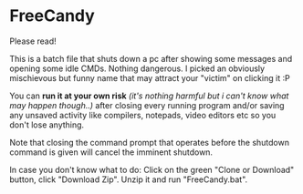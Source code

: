 # FreeCandy
Please read!

This is a batch file that shuts down a pc after showing some messages and opening some idle CMDs. Nothing dangerous. I picked an obviously mischievous but funny name that may attract your "victim" on clicking it :P 

You can **run it at your own risk** *(it's nothing harmful but i can't know what may happen though..)* after closing every running program and/or saving any unsaved activity like compilers, notepads, video editors etc so you don't lose anything.

Note that closing the command prompt that operates before the shutdown command is given will cancel the imminent shutdown.

In case you don't know what to do: Click on the green "Clone or Download" button, click "Download Zip". Unzip it and run "FreeCandy.bat".
